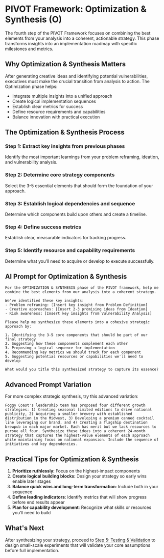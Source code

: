 # PIVOT Framework: Optimization & Synthesis (O)

The fourth step of the PIVOT Framework focuses on combining the best elements from your analysis into a coherent, actionable strategy. This phase transforms insights into an implementation roadmap with specific milestones and metrics.

## Why Optimization & Synthesis Matters

After generating creative ideas and identifying potential vulnerabilities, executives must make the crucial transition from analysis to action. The Optimization phase helps:

- Integrate multiple insights into a unified approach
- Create logical implementation sequences
- Establish clear metrics for success
- Define resource requirements and capabilities
- Balance innovation with practical execution

## The Optimization & Synthesis Process

### Step 1: Extract key insights from previous phases
Identify the most important learnings from your problem reframing, ideation, and vulnerability analysis.

### Step 2: Determine core strategy components
Select the 3-5 essential elements that should form the foundation of your approach.

### Step 3: Establish logical dependencies and sequence
Determine which components build upon others and create a timeline.

### Step 4: Define success metrics
Establish clear, measurable indicators for tracking progress.

### Step 5: Identify resource and capability requirements
Determine what you'll need to acquire or develop to execute successfully.

## AI Prompt for Optimization & Synthesis

```
For the OPTIMIZATION & SYNTHESIS phase of the PIVOT framework, help me combine the best elements from our analysis into a coherent strategy.

We've identified these key insights:
- Problem reframing: [Insert key insight from Problem Definition]
- Creative approaches: [Insert 2-3 promising ideas from Ideation]
- Risk awareness: [Insert key insights from Vulnerability Analysis]

Please help me synthesize these elements into a cohesive strategic approach by:

1. Identifying the 3-5 core components that should be part of our final strategy
2. Suggesting how these components complement each other
3. Proposing a logical sequence for implementation
4. Recommending key metrics we should track for each component
5. Suggesting potential resources or capabilities we'll need to develop

What would you title this synthesized strategy to capture its essence?
```

## Advanced Prompt Variation

For more complex strategic synthesis, try this advanced variation:

```
Foggy Coast's leadership team has proposed four different growth strategies: 1) Creating seasonal limited editions to drive national publicity, 2) Acquiring a smaller brewery with established distribution in the Midwest, 3) Developing a premium canned cocktail line leveraging our brand, and 4) Creating a flagship destination brewpub in each major market. Each has merit but we lack resources to pursue all four. Synthesize these ideas into a coherent 24-month strategy that captures the highest-value elements of each approach while maintaining focus on national expansion. Include the sequence of initiatives and key dependencies.
```

## Practical Tips for Optimization & Synthesis

1. **Prioritize ruthlessly**: Focus on the highest-impact components
2. **Create logical building blocks**: Design your strategy so early wins enable later stages
3. **Balance quick wins and long-term transformation**: Include both in your sequence
4. **Define leading indicators**: Identify metrics that will show progress before end results appear
5. **Plan for capability development**: Recognize what skills or resources you'll need to build

## What's Next

After synthesizing your strategy, proceed to [Step 5: Testing & Validation](testing.md) to design small-scale experiments that will validate your core assumptions before full implementation.
